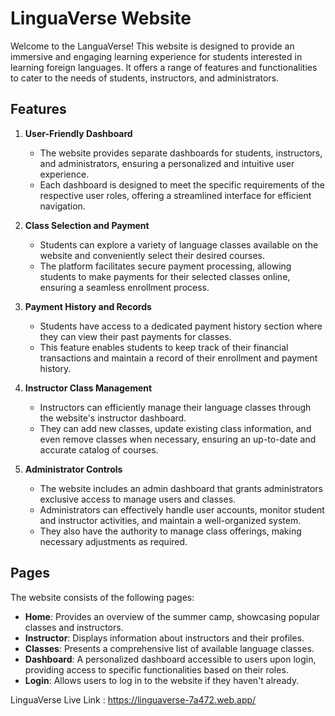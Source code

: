 # LinguaVerse Website

Welcome to the LanguaVerse! This website is designed to provide an immersive and engaging learning experience for students interested in learning foreign languages. It offers a range of features and functionalities to cater to the needs of students, instructors, and administrators.

## Features

1. **User-Friendly Dashboard**
   - The website provides separate dashboards for students, instructors, and administrators, ensuring a personalized and intuitive user experience.
   - Each dashboard is designed to meet the specific requirements of the respective user roles, offering a streamlined interface for efficient navigation.

2. **Class Selection and Payment**
   - Students can explore a variety of language classes available on the website and conveniently select their desired courses.
   - The platform facilitates secure payment processing, allowing students to make payments for their selected classes online, ensuring a seamless enrollment process.

3. **Payment History and Records**
   - Students have access to a dedicated payment history section where they can view their past payments for classes.
   - This feature enables students to keep track of their financial transactions and maintain a record of their enrollment and payment history.

4. **Instructor Class Management**
   - Instructors can efficiently manage their language classes through the website's instructor dashboard.
   - They can add new classes, update existing class information, and even remove classes when necessary, ensuring an up-to-date and accurate catalog of courses.

5. **Administrator Controls**
   - The website includes an admin dashboard that grants administrators exclusive access to manage users and classes.
   - Administrators can effectively handle user accounts, monitor student and instructor activities, and maintain a well-organized system.
   - They also have the authority to manage class offerings, making necessary adjustments as required.

## Pages

The website consists of the following pages:

- **Home**: Provides an overview of the summer camp, showcasing popular classes and instructors.
- **Instructor**: Displays information about instructors and their profiles.
- **Classes**: Presents a comprehensive list of available language classes.
- **Dashboard**: A personalized dashboard accessible to users upon login, providing access to specific functionalities based on their roles.
- **Login**: Allows users to log in to the website if they haven't already.

LinguaVerse Live Link : https://linguaverse-7a472.web.app/

